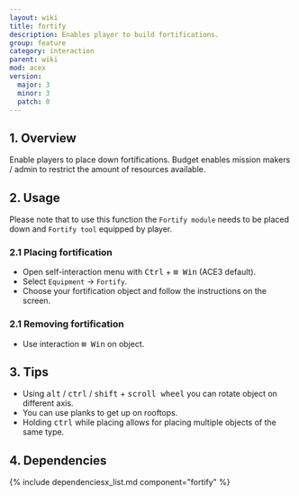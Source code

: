 ```yaml
---
layout: wiki
title: fortify
description: Enables player to build fortifications.
group: feature
category: interaction
parent: wiki
mod: acex
version:
  major: 3
  minor: 3
  patch: 0
---
```


## 1. Overview

Enable players to place down fortifications. Budget enables mission makers / admin to restrict the amount of resources available.

## 2. Usage

Please note that to use this function the `Fortify module` needs to be placed down and `Fortify tool` equipped by player.

### 2.1 Placing fortification

- Open self-interaction menu with <kbd>Ctrl</kbd> + <kbd>⊞ Win</kbd> (ACE3 default).
- Select `Equipment` -> `Fortify`.
- Choose your fortification object and follow the instructions on the screen.

### 2.1 Removing fortification

- Use interaction <kbd>⊞ Win</kbd> on object.

## 3. Tips

- Using <kbd>alt</kbd> / <kbd>ctrl</kbd> / <kbd>shift</kbd> + <kbd>scroll wheel</kbd> you can rotate object on different axis.
- You can use planks to get up on rooftops.
- Holding <kbd>ctrl</kbd> while placing allows for placing multiple objects of the same type.

## 4. Dependencies

{% include dependenciesx_list.md component="fortify" %}
